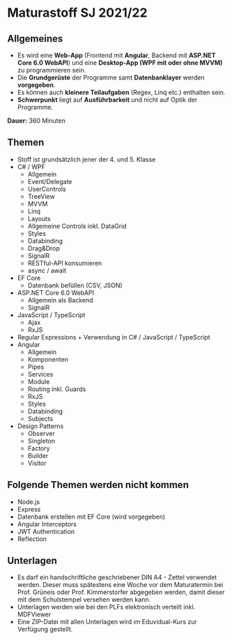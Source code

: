 # Maturastoff SJ 2021/22

## Allgemeines

- Es wird eine **Web-App** (Frontend mit **Angular**, Backend mit **ASP.NET Core 6.0 WebAPI**) und eine **Desktop-App (WPF mit oder ohne MVVM)** zu programmieren sein.
- Die **Grundgerüste** der Programme samt **Datenbanklayer** werden **vorgegeben**.
- Es können auch **kleinere Teilaufgaben** (Regex, Linq etc.) enthalten sein.
- **Schwerpunkt** liegt auf **Ausführbarkeit** und nicht auf Optik der Programme.

**Dauer:** 360 Minuten

## Themen

- Stoff ist grundsätzlich jener der 4. und 5. Klasse
- C# / WPF
  - Allgemein
  - Event/Delegate
  - UserControls
  - TreeView
  - MVVM
  - Linq
  - Layouts
  - Allgemeine Controls inkl. DataGrid
  - Styles
  - Databinding
  - Drag&Drop
  - SignalR
  - RESTful-API konsumieren
  - async / await
- EF Core
  - Datenbank befüllen (CSV, JSON)
- ASP.NET Core 6.0 WebAPI
  - Allgemein als Backend
  - SignalR
- JavaScript / TypeScript
  - Ajax
  - RxJS
- Regular Expressions + Verwendung in C# / JavaScript / TypeScript
- Angular
  - Allgemein
  - Komponenten
  - Pipes
  - Services
  - Module
  - Routing inkl. Guards
  - RxJS
  - Styles
  - Databinding
  - Subjects
- Design Patterns
  - Observer
  - Singleton
  - Factory
  - Builder
  - Visitor

## Folgende Themen werden nicht kommen

- Node.js
- Express
- Datenbank erstellen mit EF Core (wird vorgegeben)
- Angular Interceptors
- JWT Authentication
- Reflection

## Unterlagen

- Es darf ein handschriftliche geschriebener DIN A4 - Zettel verwendet werden.
Dieser muss spätestens eine Woche vor dem Maturatermin bei Prof. Grüneis oder Prof. Kimmerstorfer abgegeben werden,
damit dieser mit dem Schulstempel versehen werden kann.
- Unterlagen werden wie bei den PLFs elektronisch verteilt inkl. MDFViewer
- Eine ZIP-Datei mit allen Unterlagen wird im Eduvidual-Kurs zur Verfügung gestellt.
